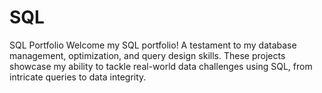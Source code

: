# SQL
SQL Portfolio
Welcome my SQL portfolio! A testament to my database management, optimization, and query design skills. These projects showcase my ability to tackle real-world data challenges using SQL, from intricate queries to data integrity.
